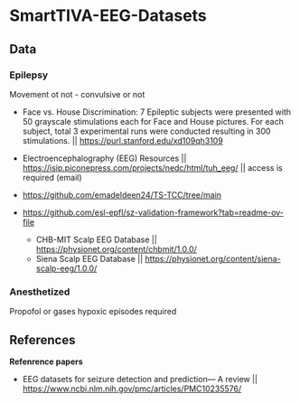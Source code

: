 # SmartTIVA-EEG-Datasets
## Data
### Epilepsy
Movement ot not - convulsive or not
- Face vs. House Discrimination: 7 Epileptic subjects were presented with 50 grayscale stimulations each for Face and House pictures. For each subject, total 3 experimental runs were conducted resulting in 300 stimulations. || https://purl.stanford.edu/xd109qh3109
- Electroencephalography (EEG) Resources || https://isip.piconepress.com/projects/nedc/html/tuh_eeg/ || access is required (email)
- https://github.com/emadeldeen24/TS-TCC/tree/main
- https://github.com/esl-epfl/sz-validation-framework?tab=readme-ov-file
  
  - CHB-MIT Scalp EEG Database || https://physionet.org/content/chbmit/1.0.0/
  - Siena Scalp EEG Database || https://physionet.org/content/siena-scalp-eeg/1.0.0/
  
### Anesthetized
Propofol or gases
hypoxic episodes required
## References
**Refenrence papers**
- EEG datasets for seizure detection and prediction— A review || https://www.ncbi.nlm.nih.gov/pmc/articles/PMC10235576/
